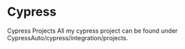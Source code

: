 # Cypress
Cypress Projects
All my cypress project can be found under CypressAuto/cypress/integration/projects.
